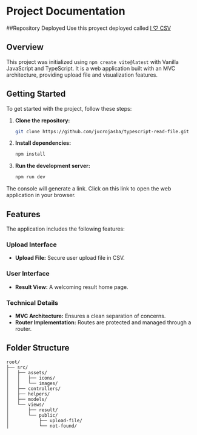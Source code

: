 # Project Documentation

##Repository Deployed
Use this proyect deployed called [I ♡ CSV](https://typescript-read-file.vercel.app/)


## Overview

This project was initialized using `npm create vite@latest` with Vanilla JavaScript and TypeScript. It is a web application built with an MVC architecture, providing upload file and visualization features.

## Getting Started

To get started with the project, follow these steps:

1. **Clone the repository:**
   ```bash
   git clone https://github.com/jucrojasba/typescript-read-file.git
   ```

2. **Install dependencies:**
   ```bash
   npm install
   ```
3. **Run the development server:**
   ```bash
   npm run dev
   ```
The console will generate a link. Click on this link to open the web application in your browser.
   
## Features

The application includes the following features:

### Upload Interface

- **Upload File:** Secure user upload file in CSV.

### User Interface

- **Result View:** A welcoming result home page.

### Technical Details

- **MVC Architecture:** Ensures a clean separation of concerns.
- **Router Implementation:** Routes are protected and managed through a router.


## Folder Structure

```
root/
├── src/
│   ├── assets/
│   │   ├── icons/
│   │   └── images/
│   ├── controllers/
│   ├── helpers/
│   ├── models/
│   └── views/
│       ├── result/
│       └── public/
│           ├── upload-file/
│           └── not-found/
```
